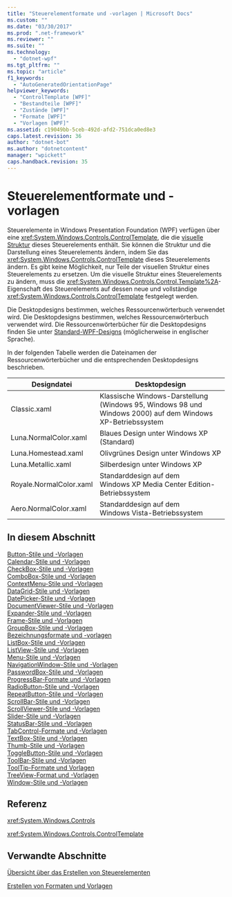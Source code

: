 ```yaml
---
title: "Steuerelementformate und -vorlagen | Microsoft Docs"
ms.custom: ""
ms.date: "03/30/2017"
ms.prod: ".net-framework"
ms.reviewer: ""
ms.suite: ""
ms.technology: 
  - "dotnet-wpf"
ms.tgt_pltfrm: ""
ms.topic: "article"
f1_keywords: 
  - "AutoGeneratedOrientationPage"
helpviewer_keywords: 
  - "ControlTemplate [WPF]"
  - "Bestandteile [WPF]"
  - "Zustände [WPF]"
  - "Formate [WPF]"
  - "Vorlagen [WPF]"
ms.assetid: c19049bb-5ceb-492d-afd2-751dca0ed8e3
caps.latest.revision: 36
author: "dotnet-bot"
ms.author: "dotnetcontent"
manager: "wpickett"
caps.handback.revision: 35
---
```

# Steuerelementformate und -vorlagen
Steuerelemente in Windows Presentation Foundation \(WPF\) verfügen über eine <xref:System.Windows.Controls.ControlTemplate>, die die [visuelle Struktur](GTMT) dieses Steuerelements enthält.  Sie können die Struktur und die Darstellung eines Steuerelements ändern, indem Sie das <xref:System.Windows.Controls.ControlTemplate> dieses Steuerelements ändern.  Es gibt keine Möglichkeit, nur Teile der visuellen Struktur eines Steuerelements zu ersetzen. Um die visuelle Struktur eines Steuerelements zu ändern, muss die <xref:System.Windows.Controls.Control.Template%2A>\-Eigenschaft des Steuerelements auf dessen neue und vollständige <xref:System.Windows.Controls.ControlTemplate> festgelegt werden.  
  
 Die Desktopdesigns bestimmen, welches Ressourcenwörterbuch verwendet wird.  Die Desktopdesigns bestimmen, welches Ressourcenwörterbuch verwendet wird.  Die Ressourcenwörterbücher für die Desktopdesigns finden Sie unter [Standard\-WPF\-Designs](http://go.microsoft.com/fwlink/?LinkID=158252) \(möglicherweise in englischer Sprache\).  
  
 In der folgenden Tabelle werden die Dateinamen der Ressourcenwörterbücher und die entsprechenden Desktopdesigns beschrieben.  
  
|Designdatei|Desktopdesign|  
|-----------------|-------------------|  
|Classic.xaml|Klassische Windows\-Darstellung \(Windows 95, Windows 98 und Windows 2000\) auf dem Windows XP\-Betriebssystem|  
|Luna.NormalColor.xaml|Blaues Design unter Windows XP \(Standard\)|  
|Luna.Homestead.xaml|Olivgrünes Design unter Windows XP|  
|Luna.Metallic.xaml|Silberdesign unter Windows XP|  
|Royale.NormalColor.xaml|Standarddesign auf dem Windows XP Media Center Edition\-Betriebssystem|  
|Aero.NormalColor.xaml|Standarddesign auf dem Windows Vista\-Betriebssystem|  
  
## In diesem Abschnitt  
 [Button\-Stile und \-Vorlagen](../../../../docs/framework/wpf/controls/button-styles-and-templates.md)  
 [Calendar\-Stile und \-Vorlagen](../../../../docs/framework/wpf/controls/calendar-styles-and-templates.md)  
 [CheckBox\-Stile und \-Vorlagen](../../../../docs/framework/wpf/controls/checkbox-styles-and-templates.md)  
 [ComboBox\-Stile und \-Vorlagen](../../../../docs/framework/wpf/controls/combobox-styles-and-templates.md)  
 [ContextMenu\-Stile und \-Vorlagen](../../../../docs/framework/wpf/controls/contextmenu-styles-and-templates.md)  
 [DataGrid\-Stile und \-Vorlagen](../../../../docs/framework/wpf/controls/datagrid-styles-and-templates.md)  
 [DatePicker\-Stile und \-Vorlagen](../../../../docs/framework/wpf/controls/datepicker-syles-and-templates.md)  
 [DocumentViewer\-Stile und \-Vorlagen](../../../../docs/framework/wpf/controls/documentviewer-styles-and-templates.md)  
 [Expander\-Stile und \-Vorlagen](../../../../docs/framework/wpf/controls/expander-styles-and-templates.md)  
 [Frame\-Stile und \-Vorlagen](../../../../docs/framework/wpf/controls/frame-styles-and-templates.md)  
 [GroupBox\-Stile und \-Vorlagen](../../../../docs/framework/wpf/controls/groupbox-styles-and-templates.md)  
 [Bezeichnungsformate und \-vorlagen](../../../../docs/framework/wpf/controls/label-styles-and-templates.md)  
 [ListBox\-Stile und \-Vorlagen](../../../../docs/framework/wpf/controls/listbox-styles-and-templates.md)  
 [ListView\-Stile und \-Vorlagen](../../../../docs/framework/wpf/controls/listview-styles-and-templates.md)  
 [Menu\-Stile und \-Vorlagen](../../../../docs/framework/wpf/controls/menu-styles-and-templates.md)  
 [NavigationWindow\-Stile und \-Vorlagen](../../../../docs/framework/wpf/controls/navigationwindow-styles-and-templates.md)  
 [PasswordBox\-Stile und \-Vorlagen](../../../../docs/framework/wpf/controls/passwordbox-syles-and-templates.md)  
 [ProgressBar\-Formate und \-Vorlagen](../../../../docs/framework/wpf/controls/progressbar-styles-and-templates.md)  
 [RadioButton\-Stile und \-Vorlagen](../../../../docs/framework/wpf/controls/radiobutton-styles-and-templates.md)  
 [RepeatButton\-Stile und \-Vorlagen](../../../../docs/framework/wpf/controls/repeatbutton-syles-and-templates.md)  
 [ScrollBar\-Stile und \-Vorlagen](../../../../docs/framework/wpf/controls/scrollbar-styles-and-templates.md)  
 [ScrollViewer\-Stile und \-Vorlagen](../../../../docs/framework/wpf/controls/scrollviewer-styles-and-templates.md)  
 [Slider\-Stile und \-Vorlagen](../../../../docs/framework/wpf/controls/slider-styles-and-templates.md)  
 [StatusBar\-Stile und \-Vorlagen](../../../../docs/framework/wpf/controls/statusbar-styles-and-templates.md)  
 [TabControl\-Formate und \-Vorlagen](../../../../docs/framework/wpf/controls/tabcontrol-styles-and-templates.md)  
 [TextBox\-Stile und \-Vorlagen](../../../../docs/framework/wpf/controls/textbox-styles-and-templates.md)  
 [Thumb\-Stile und \-Vorlagen](../../../../docs/framework/wpf/controls/thumb-syles-and-templates.md)  
 [ToggleButton\-Stile und \-Vorlagen](../../../../docs/framework/wpf/controls/togglebutton-syles-and-templates.md)  
 [ToolBar\-Stile und \-Vorlagen](../../../../docs/framework/wpf/controls/toolbar-styles-and-templates.md)  
 [ToolTip\-Formate und Vorlagen](../../../../docs/framework/wpf/controls/tooltip-styles-and-templates.md)  
 [TreeView\-Format und \-Vorlagen](../../../../docs/framework/wpf/controls/treeview-styles-and-templates.md)  
 [Window\-Stile und \-Vorlagen](../../../../docs/framework/wpf/controls/window-styles-and-templates.md)  
  
## Referenz  
 <xref:System.Windows.Controls>  
  
 <xref:System.Windows.Controls.ControlTemplate>  
  
## Verwandte Abschnitte  
 [Übersicht über das Erstellen von Steuerelementen](../../../../docs/framework/wpf/controls/control-authoring-overview.md)  
  
 [Erstellen von Formaten und Vorlagen](../../../../docs/framework/wpf/controls/styling-and-templating.md)